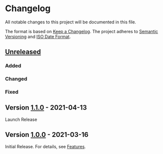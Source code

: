 # Changelog

All notable changes to this project will be documented in this file.

The format is based on [Keep a Changelog](https://keepachangelog.com/en/1.0.0/).
The project adheres to [Semantic Versioning](https://semver.org/spec/v2.0.0.html)
and [ISO Date Format](https://www.iso.org/iso-8601-date-and-time-format.html).

## [Unreleased]

### Added 

### Changed

### Fixed


## Version [1.1.0] - 2021-04-13

Launch Release

## Version [1.0.0] - 2021-03-16

Initial Release. For details, see [Features](https://marcbernardtools.com/docs/marc-bernard-tools/features).


[Unreleased]: https://github.com/Marc-Bernard-Tools/MBT-Base/compare/1.1.0...main
[1.1.0]: https://github.com/Marc-Bernard-Tools/MBT-Base/compare/1.0.0...1.1.0
[1.0.0]: https://github.com/Marc-Bernard-Tools/MBT-Base/releases/tag/1.0.0
